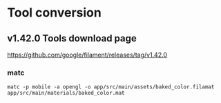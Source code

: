 # Tool conversion

## v1.42.0 Tools download page
https://github.com/google/filament/releases/tag/v1.42.0

### matc

```
matc -p mobile -a opengl -o app/src/main/assets/baked_color.filamat app/src/main/materials/baked_color.mat
```

